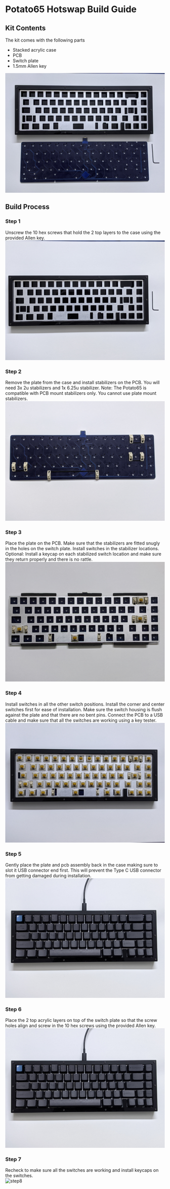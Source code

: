 # Potato65 Hotswap Build Guide  

## Kit Contents

The kit comes with the following parts
* Stacked acrylic case
* PCB
* Switch plate
* 1.5mm Allen key

![Kit contents](/images/1.jpg "Kit contents")

## Build Process
### Step 1  
Unscrew the 10 hex screws that hold the 2 top layers to the case using the provided Allen key.  
![step1](/images/2.jpg "step1")

### Step 2
Remove the plate from the case and install stabilizers on the PCB. You will need 3x 2u stabilizers and 1x 6.25u stabilizer.
Note: The Potato65 is compatible with PCB mount stabilizers only. You cannot use plate mount stabilizers.
![step3](/images/3.jpg "step3")

### Step 3
Place the plate on the PCB. Make sure that the stabilizers are fitted snugly in the holes on the switch plate. Install switches in the stabilizer locations.
Optional: Install a keycap on each stabilized switch location and make sure they return properly and there is no rattle.  
![step4](/images/4.jpg "step4")

### Step 4
Install switches in all the other switch positions. Install the corner and center switches first for ease of installation. Make sure the switch housing is flush against the plate and that there are no bent pins.
Connect the PCB to a USB cable and make sure that all the switches are working using a key tester.  
![step5](/images/6.jpg "step5")

### Step 5
Gently place the plate and pcb assembly back in the case making sure to slot it USB connector end first. This will prevent the Type C USB connector from getting damaged during installation.  
![step6](/images/7.jpg "step6")

### Step 6
Place the 2 top acrylic layers on top of the switch plate so that the screw holes align and screw in the 10 hex screws using the provided Allen key.  
![step7](/images/8.jpg "step7")

### Step 7
Recheck to make sure all the switches are working and install keycaps on the switches.  
![step8](/images/9.jpg "step8")
